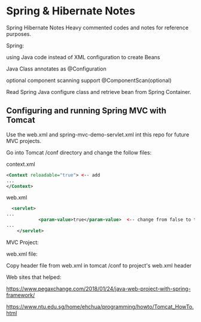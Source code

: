 # Spring & Hibernate Notes

Spring Hibernate Notes Heavy commented codes and notes for reference purposes.



Spring:

using Java code instead of XML configuration to create Beans

Java Class annotates as @Configuration

optional component scanning support @ComponentScan(optional)

Read Spring Java configure class and retrieve bean from Spring Container.



## Configuring and running Spring MVC with Tomcat

Use the web.xml and spring-mvc-demo-servlet.xml int this repo for future MVC projects.

Go into Tomcat /conf directory and change the follow files:

context.xml

```xml
<Context reloadable="true"> <-- add
...
</Context>
```


web.xml
```xml
  <servlet>
...
            <param-value>true</param-value>  <-- change from false to true
...
    </servlet>
```



MVC Project:

web.xml file:

Copy header file from web.xml in tomcat /conf to project's web.xml header

Web sites that helped:

https://www.pegaxchange.com/2018/01/24/java-web-project-with-spring-framework/

https://www.ntu.edu.sg/home/ehchua/programming/howto/Tomcat_HowTo.html